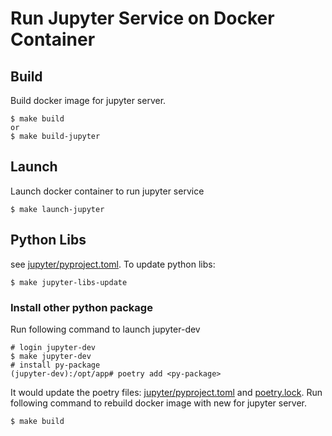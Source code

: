 # Run Jupyter Service on Docker Container

## Build
Build docker image for jupyter server. 

    $ make build
    or
    $ make build-jupyter

## Launch
Launch docker container to run jupyter service

    $ make launch-jupyter

## Python Libs
see [jupyter/pyproject.toml].
To update python libs:

    $ make jupyter-libs-update

### Install other python package
Run following command to launch jupyter-dev

    # login jupyter-dev
    $ make jupyter-dev
    # install py-package
    (jupyter-dev):/opt/app# poetry add <py-package>

It would update the poetry files: [jupyter/pyproject.toml] and [poetry.lock].
Run following command to rebuild docker image with new for <py-package> jupyter server. 

    $ make build

[jupyter/pyproject.toml]: https://github.com/valhein256/jupyter-devenv/blob/master/jupyter/pyproject.toml
[poetry.lock]: https://github.com/valhein256/jupyter-devenv/blob/master/jupyter/poetry.lock
